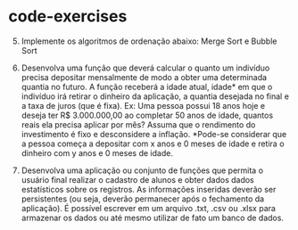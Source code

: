 # code-exercises
5. Implemente os algoritmos de ordenação abaixo:
Merge Sort e Bubble Sort

6. Desenvolva uma função que deverá calcular o quanto um indivíduo precisa depositar
mensalmente de modo a obter uma determinada quantia no futuro. A função
receberá a idade atual, idade* em que o indivíduo irá retirar o dinheiro da aplicação,
a quantia desejada no final e a taxa de juros (que é fixa).
Ex: Uma pessoa possui 18 anos hoje e deseja ter R$ 3.000.000,00 ao completar 50 anos de idade,
quantos reais ela precisa aplicar por mês? Assuma que o rendimento do investimento é fixo e
desconsidere a inflação.
*Pode-se considerar que a pessoa começa a depositar com x anos e 0 meses de idade e retira o dinheiro com y anos e 0 meses
de idade.

7. Desenvolva uma aplicação ou conjunto de funções que permita o usuário final
realizar o cadastro de alunos e obter dados dados estatísticos sobre os registros.
As informações inseridas deverão ser persistentes (ou seja, deverão permanecer
após o fechamento da aplicação). É possível escrever em um arquivo .txt, .csv ou
.xlsx para armazenar os dados ou até mesmo utilizar de fato um banco de dados.
